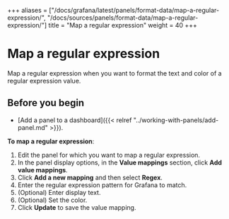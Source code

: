 +++
aliases = ["/docs/grafana/latest/panels/format-data/map-a-regular-expression/", "/docs/sources/panels/format-data/map-a-regular-expression/"]
title = "Map a regular expression"
weight = 40
+++

# Map a regular expression

Map a regular expression when you want to format the text and color of a regular expression value.

## Before you begin

- [Add a panel to a dashboard]({{< relref "../working-with-panels/add-panel.md" >}}).

**To map a regular expression**:

1. Edit the panel for which you want to map a regular expression.
1. In the panel display options, in the **Value mappings** section, click **Add value mappings**.
1. Click **Add a new mapping** and then select **Regex**.
1. Enter the regular expression pattern for Grafana to match.
1. (Optional) Enter display text.
1. (Optional) Set the color.
1. Click **Update** to save the value mapping.

